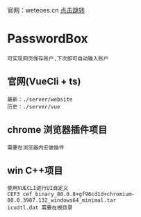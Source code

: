 官网：weteoes.cn
<a href="https://weteoes.cn">
   点击跳转
</a>

# PasswordBox
    可实现网页保存账户,下次即可自动输入账户

## 官网(VueCli + ts)
    最新：./server/website
    历史：./server/vue
    
## chrome 浏览器插件项目
    需要在浏览器内安装插件

## win C++项目
    使用VUECLI进行UI自定义
    CEF3 cef_binary_80.0.8+gf96cd1d+chromium-80.0.3987.132_windows64_minimal.tar
    icudtl.dat 需要在根目录
